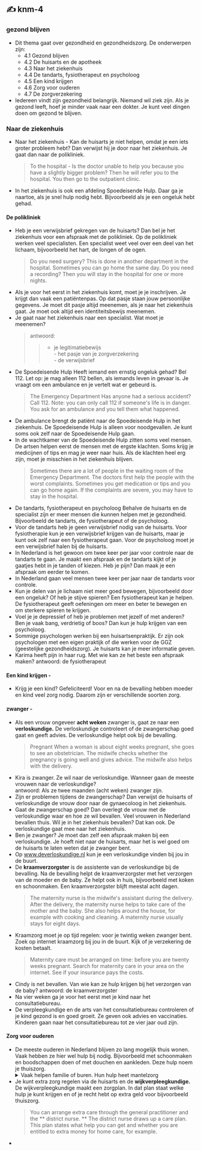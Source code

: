 ## :writing_hand: knm-4
### gezond blijven
- Dit thema gaat over gezondheid en gezondheidszorg. 
  De onderwerpen zijn: 
  - 4.1 Gezond blijven  
  - 4.2 De huisarts en de apotheek  
  - 4.3 Naar het ziekenhuis  
  - 4.4 De tandarts, fysiotherapeut en psycholoog  
  - 4.5 Een kind krijgen  
  - 4.6 Zorg voor ouderen  
  - 4.7 De zorgverzekering  
- Iedereen vindt zijn gezondheid belangrijk. Niemand wil ziek zijn. 
  Als je gezond leeft, hoef je minder vaak naar een dokter. 
  Je kunt veel dingen doen om gezond te blijven.
### Naar de ziekenhuis
- Naar het ziekenhuis - 
  Kan de huisarts je niet helpen, omdat je een iets groter probleem hebt?
  Dan verwijst hij je door naar het ziekenhuis.
  Je gaat dan naar de polikliniek.
    > To the hospital -
      Is the doctor unable to help you because you have a slightly bigger problem?
      Then he will refer you to the hospital.
      You then go to the outpatient clinic.
- In het ziekenhuis is ook een afdeling Spoedeisende Hulp.
  Daar ga je naartoe, als je snel hulp nodig hebt.
  Bijvoorbeeld als je een ongeluk hebt gehad.
#### De polikliniek

- Heb je een verwijsbrief gekregen van de huisarts?
  Dan bel je het ziekenhuis voor een afspraak met de polikliniek.
  Op de polikliniek werken veel specialisten.
  Een specialist weet veel over een deel van het lichaam, bijvoorbeeld het hart, de longen of de ogen.
    > Do you need surgery? This is done in another department in the hospital.
      Sometimes you can go home the same day.
      Do you need a recording?
      Then you will stay in the hospital for one or more nights.
- Als je voor het eerst in het ziekenhuis komt, moet je je inschrijven.
  Je krijgt dan vaak een patiëntenpas. Op dat pasje staan jouw persoonlijke gegevens. 
  Je moet dit pasje altijd meenemen, als je naar het ziekenhuis gaat.
  Je moet ook altijd een identiteitsbewijs meenemen.
- Je gaat naar het ziekenhuis naar een specialist. Wat moet je meenemen?  
    > antwoord: 
    > 
    >> - je legitimatiebewijs  
       - het pasje van je zorgverzekering  
       - de verwijsbrief  
    >
- De Spoedeisende Hulp
  Heeft iemand een ernstig ongeluk gehad?
  Bel 112. 
  Let op: je mag alleen 112 bellen, als iemands leven in gevaar is.
  Je vraagt om een ambulance en je vertelt wat er gebeurd is.
    > The Emergency Department
      Has anyone had a serious accident?
      Call 112.
      Note: you can only call 112 if someone's life is in danger.
      You ask for an ambulance and you tell them what happened.
- De ambulance brengt de patiënt naar de Spoedeisende Hulp in het ziekenhuis.
  De Spoedeisende Hulp is alleen voor noodgevallen.
  Je kunt soms ook zelf naar de Spoedeisende Hulp gaan.
- In de wachtkamer van de Spoedeisende Hulp zitten soms veel mensen.
  De artsen helpen eerst de mensen met de ergste klachten.
  Soms krijg je medicijnen of tips en mag je weer naar huis. 
  Als de klachten heel erg zijn, moet je misschien in het ziekenhuis blijven.
    > Sometimes there are a lot of people in the waiting room of the Emergency Department.
      The doctors first help the people with the worst complaints.
      Sometimes you get medication or tips and you can go home again.
      If the complaints are severe, you may have to stay in the hospital.
- De tandarts, fysiotherapeut en psycholoog
  Behalve de huisarts en de specialist zijn er meer mensen die kunnen helpen met je gezondheid.
  Bijvoorbeeld de tandarts, de fysiotherapeut of de psycholoog.
- Voor de tandarts heb je geen verwijsbrief nodig van de huisarts.
  Voor fysiotherapie kun je een verwijsbrief krijgen van de huisarts, maar je kunt ook zelf naar een fysiotherapeut gaan.
  Voor de psycholoog moet je een verwijsbrief halen bij de huisarts.
- In Nederland is het gewoon om twee keer per jaar voor controle naar de tandarts te gaan.
  Je maakt een afspraak en de tandarts kijkt of je gaatjes hebt in je tanden of kiezen. 
  Heb je pijn?
  Dan maak je een afspraak om eerder te komen.
- In Nederland gaan veel mensen twee keer per jaar naar de tandarts voor controle.
- Kun je delen van je lichaam niet meer goed bewegen, bijvoorbeeld door een ongeluk? Of heb je stijve spieren?
  Een fysiotherapeut kan je helpen.
  De fysiotherapeut geeft oefeningen om meer en beter te bewegen en om sterkere spieren te krijgen.
- Voel je je depressief of heb je problemen met jezelf of met anderen?
  Ben je vaak bang, verdrietig of boos?
  Dan kun je hulp krijgen van een psycholoog.
- Sommige psychologen werken bij een huisartsenpraktijk.
  Er zijn ook psychologen met een eigen praktijk of die werken voor de GGZ (geestelijke gezondheidszorg).
  Je huisarts kan je meer informatie geven.
- Karima heeft pijn in haar rug. Met wie kan ze het beste een afspraak maken?
  antwoord: de fysiotherapeut
#### Een kind krijgen - 
- Krijg je een kind? Gefeliciteerd!
  Voor en na de bevalling hebben moeder en kind veel zorg nodig.
  Daarom zijn er verschillende soorten zorg.
#### zwanger - 
- Als een vrouw ongeveer **acht weken** zwanger is, gaat ze naar een **verloskundige.**
  De verloskundige controleert of de zwangerschap goed gaat en geeft advies.
  De verloskundige helpt ook bij de bevalling.
    > Pregnant
      When a woman is about eight weeks pregnant, she goes to see an obstetrician.
      The midwife checks whether the pregnancy is going well and gives advice.
      The midwife also helps with the delivery.
- Kira is zwanger. Ze wil naar de verloskundige. Wanneer gaan de meeste vrouwen naar de verloskundige?  
  antwoord: Als ze twee maanden (acht weken) zwanger zijn.  
- Zijn er problemen tijdens de zwangerschap?
  Dan verwijst de huisarts of verloskundige de vrouw door naar de gynaecoloog in het ziekenhuis.
- Gaat de zwangerschap goed? Dan overlegt de vrouw met de verloskundige waar en hoe ze wil bevallen.
  Veel vrouwen in Nederland bevallen thuis. 
  Wil je in het ziekenhuis bevallen? Dat kan ook.
  De verloskundige gaat mee naar het ziekenhuis.
- Ben je zwanger?
  Je moet dan zelf een afspraak maken bij een verloskundige.
  Je hoeft niet naar de huisarts, maar het is wel goed om de huisarts te laten weten dat je zwanger bent.
- Op www.deverloskundige.nl kun je een verloskundige vinden bij jou in de buurt.
- De **kraamverzorgster** is de assistente van de verloskundige bij de bevalling.
  Na de bevalling helpt de kraamverzorgster met het verzorgen van de moeder en de baby. Ze helpt ook in huis, bijvoorbeeld met koken en schoonmaken. Een kraamverzorgster blijft meestal acht dagen.
    > The maternity nurse is the midwife's assistant during the delivery.
      After the delivery, the maternity nurse helps to take care of the mother and the baby. She also helps around the house, for example with cooking and cleaning. A maternity nurse usually stays for eight days.
- Kraamzorg moet je op tijd regelen: voor je twintig weken zwanger bent.
  Zoek op internet kraamzorg bij jou in de buurt.
  Kijk of je verzekering de kosten betaalt.
    > Maternity care must be arranged on time: before you are twenty weeks pregnant.
      Search for maternity care in your area on the internet.
      See if your insurance pays the costs.
- Cindy is net bevallen.
  Van wie kan ze hulp krijgen bij het verzorgen van de baby?
  antwoord: de kraamverzorgster
- Na vier weken ga je voor het eerst met je kind naar het consultatiebureau.
- De verpleegkundige en de arts van het consultatiebureau controleren of je kind gezond is en goed groeit.
  Ze geven ook advies en vaccinaties. 
  Kinderen gaan naar het consultatiebureau tot ze vier jaar oud zijn.
#### Zorg voor ouderen
- De meeste ouderen in Nederland blijven zo lang mogelijk thuis wonen.
  Vaak hebben ze hier wel hulp bij nodig.
  Bijvoorbeeld met schoonmaken en boodschappen doen of met douchen en aankleden. 
  Deze hulp noem je thuiszorg.  
  <details> <summary>  Vaak helpen familie of buren. Hun hulp heet <bold>mantelzorg</bold>  </summary> <br>
  Often relatives or neighbors help. Their help is called informal care.</details>
- Je kunt extra zorg regelen via de huisarts en de **wijkverpleegkundige.**
  De wijkverpleegkundige maakt een zorgplan. In dat plan staat welke hulp je kunt krijgen en of je recht hebt op extra geld voor bijvoorbeeld thuiszorg.
    > You can arrange extra care through the general practitioner and the ** district nurse. **
      The district nurse draws up a care plan. This plan states what help you can get and whether you are entitled to extra money for home care, for example.
- 

